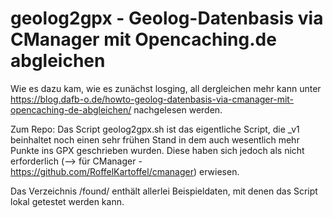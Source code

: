 geolog2gpx - Geolog-Datenbasis via CManager mit Opencaching.de abgleichen
=========================================================================

Wie es dazu kam, wie es zunächst losging, all dergleichen mehr kann unter https://blog.dafb-o.de/howto-geolog-datenbasis-via-cmanager-mit-opencaching-de-abgleichen/ nachgelesen werden.

Zum Repo: Das Script geolog2gpx.sh ist das eigentliche Script, die _v1 beinhaltet noch einen sehr frühen Stand in dem auch wesentlich mehr Punkte ins GPX geschrieben wurden. Diese haben sich jedoch als nicht erforderlich (--> für CManager - https://github.com/RoffelKartoffel/cmanager) erwiesen.

Das Verzeichnis /found/ enthält allerlei Beispieldaten, mit denen das Script lokal getestet werden kann.
